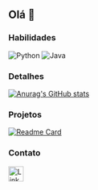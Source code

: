 ## Olá 👋

### Habilidades 
![Python](https://img.shields.io/badge/Python-ff043b?style-for-the-badge&log-python&logoColor-blue)
![Java](https://img.shields.io/badge/Java-ED8B00?style-for-thebadge&logo-java&logoColor-white)

### Detalhes

[![Anurag's GitHub stats](https://github-redme-stats.vercel.app/api?username=Vitor-oliv&show_icons=true&theme=tokyonight)](https://github.com/anuraghazra/github-redme-stats)

### Projetos

[![Readme Card](https://github-readme-stats.vercel.app/api/pin/?username=Vitor-oliv&repo=Vitor-oliv&theme=tokyonight)](https://github.com/anuraghazra/github-readme-stats)

### Contato
[<img src='https://img.shields.io/badge/LinkedIn-007785?style=for=badge&logo=linkedin&logoColor-white' alt='Linkedin' height='30'>](https://www.linkedin.com/in/vitoroliveira-tech/)
